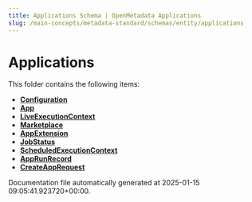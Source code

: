 ```yaml
---
title: Applications Schema | OpenMetadata Applications
slug: /main-concepts/metadata-standard/schemas/entity/applications
---
```


# Applications

This folder contains the following items:

- [**Configuration**](/main-concepts/metadata-standard/schemas/entity/applications/configuration)
- [**App**](/main-concepts/metadata-standard/schemas/entity/applications/app)
- [**LiveExecutionContext**](/main-concepts/metadata-standard/schemas/entity/applications/liveexecutioncontext)
- [**Marketplace**](/main-concepts/metadata-standard/schemas/entity/applications/marketplace)
- [**AppExtension**](/main-concepts/metadata-standard/schemas/entity/applications/appextension)
- [**JobStatus**](/main-concepts/metadata-standard/schemas/entity/applications/jobstatus)
- [**ScheduledExecutionContext**](/main-concepts/metadata-standard/schemas/entity/applications/scheduledexecutioncontext)
- [**AppRunRecord**](/main-concepts/metadata-standard/schemas/entity/applications/apprunrecord)
- [**CreateAppRequest**](/main-concepts/metadata-standard/schemas/entity/applications/createapprequest)


Documentation file automatically generated at 2025-01-15 09:05:41.923720+00:00.
